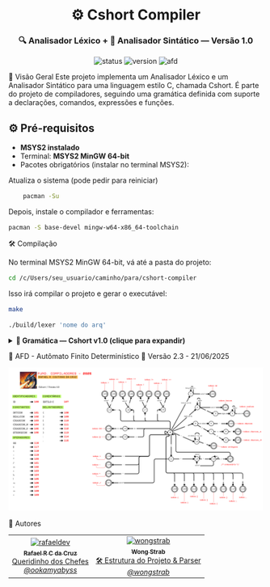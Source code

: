 <h1 align="center">⚙️ Cshort Compiler</h1> <h3 align="center">🔍 Analisador Léxico + 🧠 Analisador Sintático — Versão 1.0</h3> <p align="center"> <img src="https://img.shields.io/badge/status-stable-brightgreen" alt="status"> <img src="https://img.shields.io/badge/version-1.0-blue" alt="version"> <img src="https://img.shields.io/badge/AFD-2.3-lightgrey" alt="afd"> </p>
🚀 Visão Geral
Este projeto implementa um Analisador Léxico e um Analisador Sintático para uma linguagem estilo C, chamada Cshort.
É parte do projeto de compiladores, seguindo uma gramática definida com suporte a declarações, comandos, expressões e funções.

## ⚙️ Pré-requisitos

- **MSYS2 instalado**
- Terminal: **MSYS2 MinGW 64-bit**
- Pacotes obrigatórios (instalar no terminal MSYS2):

Atualiza o sistema (pode pedir para reiniciar)

```bash
    pacman -Su    
```

Depois, instale o compilador e ferramentas:

```bash
pacman -S base-devel mingw-w64-x86_64-toolchain
```
🛠️ Compilação

No terminal MSYS2 MinGW 64-bit, vá até a pasta do projeto:

```bash
cd /c/Users/seu_usuario/caminho/para/cshort-compiler
```

Isso irá compilar o projeto e gerar o executável:

```bash
make
```

```bash
./build/lexer 'nome do arq'

```

<details> <summary><strong>📜 Gramática — Cshort v1.0 (clique para expandir)</strong></summary>

// prog ::= { decl ';' | func } 

// decl ::= tipo decl_var { ',' decl_var}  
//        | tipo id '(' tipos_param')' { ',' id '(' tipos_param')' } 
//        | void id '(' tipos_param')' { ',' id '(' tipos_param')' }

// decl_var ::= id [ '[' intcon ']' ]

// tipo ::= char | int | float | bool

// tipos_param ::= void 
//               | tipo (id | &id | id '[' ']') { ',' tipo (id | &id | id '[' ']') }

// func ::= tipo id '(' tipos_param ')' '{' { tipo decl_var { ',' decl_var } ';' } { cmd } '}'
//        | void id '(' tipos_param ')' '{' { tipo decl_var { ',' decl_var } ';' } { cmd } '}'

// cmd ::= if '(' expr ')' cmd [ else cmd ] 
//       | while '(' expr ')' cmd 
//       | for '(' [ atrib ] ';' [ expr ] ';' [ atrib ] ')' cmd 
//       | return [ expr ] ';' 
//       | atrib ';' 
//       | id '(' [expr { ',' expr } ] ')' ';' 
//       | '{' { cmd } '}' 
//       | ';' 

// atrib ::= id [ '[' expr ']' ] = expr

// expr ::= expr_simp [ op_rel expr_simp ]

// expr_simp ::= [+ | - ] termo {(+ | - | ||) termo}

// termo ::= fator {(* | / | & ) fator}

// fator ::= id [ '[' expr ']' ] 
//         | intcon | realcon | charcon 
//         | id '(' [expr { ',' expr } ] ')' 
//         | '(' expr ')' 
//         | '!' fator

</details>

🧮 AFD - Autômato Finito Determinístico
📅 Versão 2.3 - 21/06/2025

<p align="center"> <img src="./assets/cshort_afd.png" alt="AFD - Cshort"/> </p>


👥 Autores
<table> <tr> <td align="center"> <a href="https://github.com/ookamyabyss" target="_blank"> <img src="https://github.com/ookamyabyss.png" width="100px;" alt="rafaeldev"/><br /> <sub><b>Rafael R C da Cruz</b></sub><br /> Queridinho dos Chefes <br /> <i>@ookamyabyss</i> </a> </td> <td align="center"> <a href="https://github.com/wongstrab" target="_blank"> <img src="https://github.com/wongstrab.png" width="100px;" alt="wongstrab"/><br /> <sub><b>Wong Strab</b></sub><br /> 🛠️ Estrutura do Projeto & Parser<br /> <i>@wongstrab</i> </a> </td> </tr> </table>
